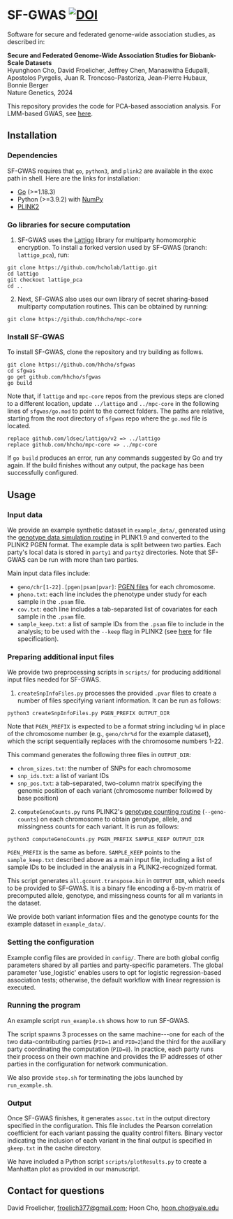 # SF-GWAS [![DOI](https://zenodo.org/badge/528582242.svg)](https://doi.org/10.5281/zenodo.14219065)

Software for secure and federated genome-wide association studies, as described in:

**Secure and Federated Genome-Wide Association Studies for Biobank-Scale Datasets**\
Hyunghoon Cho, David Froelicher, Jeffrey Chen, Manaswitha Edupalli, Apostolos Pyrgelis, Juan R. Troncoso-Pastoriza, Jean-Pierre Hubaux, Bonnie Berger\
Nature Genetics, 2024

This repository provides the code for PCA-based association analysis. For LMM-based GWAS, see [here](https://github.com/hhcho/sfgwas-lmm). 

## Installation

### Dependencies

SF-GWAS requires that `go`, `python3`, and `plink2` are available in the exec path in shell. Here are the links for installation:

- [Go](https://go.dev/doc/install) (>=1.18.3)
- Python (>=3.9.2) with [NumPy](https://numpy.org/install/)
- [PLINK2](https://www.cog-genomics.org/plink/2.0/)

### Go libraries for secure computation

1. SF-GWAS uses the [Lattigo](https://github.com/tuneinsight/lattigo) library for multiparty homomorphic encryption. To install a forked version used by SF-GWAS (branch: `lattigo_pca`), run:
```
git clone https://github.com/hcholab/lattigo.git
cd lattigo
git checkout lattigo_pca
cd ..
```

2. Next, SF-GWAS also uses our own library of secret sharing-based multiparty computation routines. This can be obtained by running:
```
git clone https://github.com/hhcho/mpc-core
```

### Install SF-GWAS

To install SF-GWAS, clone the repository and try building as follows.
```
git clone https://github.com/hhcho/sfgwas
cd sfgwas
go get github.com/hhcho/sfgwas
go build
```

Note that, if `lattigo` and `mpc-core` repos from the previous steps are cloned to a different location,
update `../lattigo` and `../mpc-core` in the following lines of `sfgwas/go.mod`
to point to the correct folders. The paths are relative, starting from the root directory of `sfgwas` repo where the `go.mod` file is located.

```
replace github.com/ldsec/lattigo/v2 => ../lattigo
replace github.com/hhcho/mpc-core => ../mpc-core
```

If `go build` produces an error, run any commands suggested by Go and try again. If the build
finishes without any output, the package has been successfully configured.

## Usage

### Input data

We provide an example synthetic dataset in `example_data/`, generated using the [genotype data simulation routine](https://zzz.bwh.harvard.edu/plink/simulate.shtml) in PLINK1.9
and converted to the PLINK2 PGEN format.
The example data is split between two parties. Each party's local data is stored in
`party1` and `party2` directories. Note that SF-GWAS can be run with more than two parties.

Main input data files include:
- `geno/chr[1-22].[pgen|psam|pvar]`: [PGEN files](https://www.cog-genomics.org/plink/2.0/input#pgen) for each chromosome. 
- `pheno.txt`: each line includes the phenotype under study for each sample in the `.psam` file.
- `cov.txt`: each line includes a tab-separated list of covariates for each sample in the `.psam` file.
- `sample_keep.txt`: a list of sample IDs from the `.psam` file to include in the analysis; to be used with the `--keep` flag in PLINK2 (see [here](https://www.cog-genomics.org/plink/2.0/filter#sample) for file specification).

### Preparing additional input files

We provide two preprocessing scripts in `scripts/` for producing additional input files needed for SF-GWAS. 

1. `createSnpInfoFiles.py` processes the provided `.pvar` files to create a number of files specifying variant information. It can be run as follows:

`python3 createSnpInfoFiles.py PGEN_PREFIX OUTPUT_DIR`

Note that `PGEN_PREFIX` is expected to be a format string including `%d` in place of the chromosome number (e.g., `geno/chr%d` for the example dataset), which the script sequentially replaces with the chromosome numbers 1-22. 

This command generates the following three files in `OUTPUT_DIR`:
- `chrom_sizes.txt`: the number of SNPs for each chromosome
- `snp_ids.txt`: a list of variant IDs
- `snp_pos.txt`: a tab-separated, two-column matrix specifying the genomic position of each variant (chromosome number followed by base position)

2. `computeGenoCounts.py` runs PLINK2's [genotype counting routine](https://www.cog-genomics.org/plink/2.0/basic_stats#geno_counts) (`--geno-counts`) on each chromosome to obtain genotype, allele, and missingness counts for each variant. It is run as follows:

`python3 computeGenoCounts.py PGEN_PREFIX SAMPLE_KEEP OUTPUT_DIR`

`PGEN_PREFIX` is the same as before. `SAMPLE_KEEP` points to the `sample_keep.txt` described above as a main input file, including a list of sample IDs to be included in the analysis in a PLINK2-recognized format.

This script generates `all.gcount.transpose.bin` in `OUTPUT_DIR`, which needs to be provided to SF-GWAS. It is a binary file encoding a 6-by-m matrix of precomputed allele, genotype, and missingness counts for all m variants in the dataset. 

We provide both variant information files and the genotype counts for the example dataset in `example_data/`.

### Setting the configuration

Example config files are provided in `config/`. There are both global config parameters shared by all parties and party-specific parameters.
The global parameter 'use_logistic' enables users to opt for logistic regression-based association tests; otherwise, the default workflow with linear regression is executed.

### Running the program

An example script `run_example.sh` shows how to run SF-GWAS. 

The script spawns 3 processes on the same machine---one for each of the two data-contributing parties (`PID=1` and `PID=2`)and the third for the auxiliary party coordinating the computation (`PID=0`). In practice, each party runs their process on their own machine and provides the IP addresses of other parties in the configuration for network communication. 

We also provide `stop.sh` for terminating the jobs launched by `run_example.sh`.

### Output

Once SF-GWAS finishes, it generates `assoc.txt` in the output directory specified in the configuration. This file includes the Pearson correlation coefficient for each variant passing the quality control filters. Binary vector indicating the inclusion of each variant in the final output is specified in `gkeep.txt` in the cache directory.

We have included a Python script `scripts/plotResults.py` to create a Manhattan plot as provided in our manuscript. 

## Contact for questions

David Froelicher, froelich377@gmail.com;
Hoon Cho, hoon.cho@yale.edu
